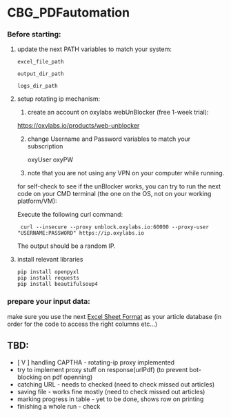# CBG_PDFautomation

### Before starting:
1. update the next PATH variables to match your system:
  
       excel_file_path
  
       output_dir_path
  
       logs_dir_path

2. setup rotating ip mechanism:
    1. create an account on oxylabs webUnBlocker (free 1-week trial):

   https://oxylabs.io/products/web-unblocker
   
    2. change Username and Password variables to match your subscription

       oxyUser
       oxyPW

    3. note that you are not using any VPN on your computer while running.

    for self-check to see if the unBlocker works, you can try to run the next code on your CMD terminal (the one on the OS, not on your working platform/VM):

    Execute the following curl command:

        curl --insecure --proxy unblock.oxylabs.io:60000 --proxy-user "USERNAME:PASSWORD" https://ip.oxylabs.io

   The output should be a random IP.

3. install relevant libraries

       pip install openpyxl
       pip install requests
       pip install beautifulsoup4
### prepare your input data:
make sure you use the next [Excel Sheet Format](https://github.com/simShig/CBG_PDFautomation/files/13323088/ExcelSheetFormat.xlsx)  as your article database (in order for the code to access the right columns etc...)
  
 


## TBD:
- [ V ] handling CAPTHA - rotating-ip proxy implemented
- try to implement proxy stuff on response(urlPdf) (to prevent bot-blocking on pdf openning)
- catching URL - needs to checked (need to check missed out articles)
- saving file - works fine mostly (need to check missed out articles)
- marking progress in table - yet to be done, shows row on printing
- finishing a whole run - check 
